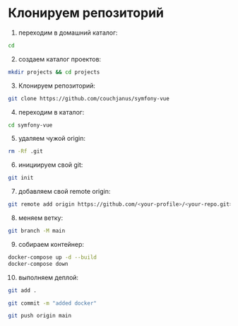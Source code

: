 # Клонируем репозиторий
1. переходим в домашний каталог:
```bash
cd 
```
2. создаем каталог проектов:
```bash
mkdir projects && cd projects
```
3. Клонируем репозиторий:
```bash
git clone https://github.com/couchjanus/symfony-vue
```
4. переходим в каталог:
```bash
cd symfony-vue
```
5. удаляем чужой origin:
```bash
rm -Rf .git
```
6. инициируем свой git:
```bash
git init
```
7. добавляем свой remote origin:
```bash
git remote add origin https://github.com/<your-profile>/<your-repo.git> 
```
8. меняем ветку:
```bash
git branch -M main
```

9. собираем контейнер:
```bash
docker-compose up -d --build
docker-compose down
```
10. выполняем деплой:
```bash
git add .

git commit -m "added docker"

git push origin main
```
